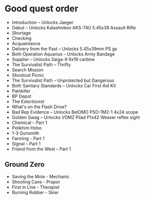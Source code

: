 # Good quest order
- Introduction – Unlocks Jaeger
- Debut – Unlocks Kalashnikov AKS-74U 5.45x39 Assault Rifle
- Shortage
- Checking
- Acquaintance
- Delivery from the Past – Unlocks 5.45x39mm PS gs
- Both Operation Aquarius – Unlocks Army Bandage
- Supplier – Unlocks Saiga-9 9x19 carbine
- The Survivalist Path – Thrifty
- Search Mission
- Shootout Picnic
- The Survivalist Path – Unprotected but Dangerous
- Both Sanitary Standards – Unlocks Car First Aid Kit
- Painkiller
- BP Depot
- The Extortionist
- What's on the Flash Drive?
- Bad Rep Evidence – Unlocks BelOMO PSO-1M2-1 4x24 scope
- Golden Swag – Unlocks VOMZ Pilad P1x42 Weaver reflex sight
- Chemical – Part 1
- Polikhim Hobo
- 1-3 Gunsmith
- Farming - Part 1
- Signal – Part 1
- Friend from the West – Part 1

## Ground Zero
- Saving the Mole - Mechanic
- Shooting Cans - Prapor
- First in Line - Therapist
- Burning Rubber - Skier
